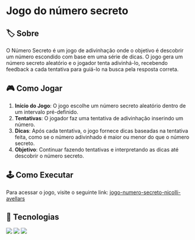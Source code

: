 <h1>Jogo do número secreto</h1>

<h2>🏷️ Sobre</h2>
<p>O Número Secreto é um jogo de adivinhação onde o objetivo é descobrir um número escondido com base em uma série de dicas. O jogo gera um número secreto aleatório e o jogador tenta adivinhá-lo, recebendo feedback a cada tentativa para guiá-lo na busca pela resposta correta.</p>

<h2>🎮 Como Jogar</h2>
<ol>
        <li><strong>Início do Jogo</strong>: O jogo escolhe um número secreto aleatório dentro de um intervalo pré-definido.</li>
        <li><strong>Tentativas</strong>: O jogador faz uma tentativa de adivinhação inserindo um número.</li>
        <li><strong>Dicas</strong>: Após cada tentativa, o jogo fornece dicas baseadas na tentativa feita, como se o número adivinhado é maior ou menor do que o número secreto.</li>
        <li><strong>Objetivo</strong>: Continuar fazendo tentativas e interpretando as dicas até descobrir o número secreto.</li>
</ol>

 <h2>🕹️ Como Executar</h2>
    <p>Para acessar o jogo, visite o seguinte link: <a href="https://jogo-weld-two.vercel.app/" target="_blank">jogo-numero-secreto-nicolli-avellars</a></p>

## 🚀 Tecnologias
<div>
  <img src="https://img.shields.io/badge/HTML-239120?style=for-the-badge&logo=html5&logoColor=white">
  <img src="https://img.shields.io/badge/CSS-239120?&style=for-the-badge&logo=css3&logoColor=white">
  <img src="https://img.shields.io/badge/JavaScript-F7DF1E?style=for-the-badge&logo=javascript&logoColor=black">
</div>

